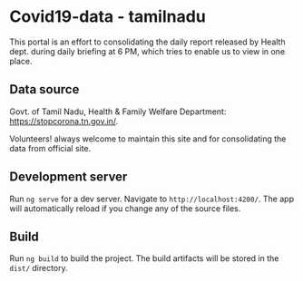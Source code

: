 # Covid19-data - tamilnadu

This portal is an effort to consolidating the daily report released by Health dept. during daily briefing at 6 PM, which tries to enable us to view in one place.

## Data source

Govt. of Tamil Nadu, Health & Family Welfare Department: https://stopcorona.tn.gov.in/. 

Volunteers! always welcome to maintain this site and for consolidating the data from official site.

## Development server

Run `ng serve` for a dev server. Navigate to `http://localhost:4200/`. The app will automatically reload if you change any of the source files.

## Build

Run `ng build` to build the project. The build artifacts will be stored in the `dist/` directory.
